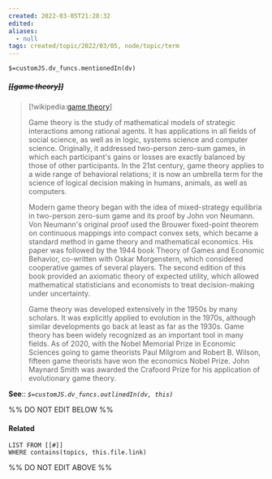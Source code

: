 ```yaml
---
created: 2022-03-05T21:28:32 
edited: 
aliases:
  - null
tags: created/topic/2022/03/05, node/topic/term
---
```

`$=customJS.dv_funcs.mentionedIn(dv)`

##### <s class="topic-title">[[game theory]]</s>

> [!wikipedia:[game theory](https://en.wikipedia.org/wiki/Game%20theory)]
> 
> Game theory is the study of mathematical models of strategic interactions among rational agents. It has applications in all fields of social science, as well as in logic, systems science and computer science. Originally, it addressed two-person zero-sum games, in which each participant's gains or losses are exactly balanced by those of other participants. In the 21st century, game theory applies to a wide range of behavioral relations; it is now an umbrella term for the science of logical decision making in humans, animals, as well as computers.
> 
> Modern game theory began with the idea of mixed-strategy equilibria in two-person zero-sum game and its proof by John von Neumann. Von Neumann's original proof used the Brouwer fixed-point theorem on continuous mappings into compact convex sets, which became a standard method in game theory and mathematical economics. His paper was followed by the 1944 book Theory of Games and Economic Behavior, co-written with Oskar Morgenstern, which considered cooperative games of several players. The second edition of this book provided an axiomatic theory of expected utility, which allowed mathematical statisticians and economists to treat decision-making under uncertainty.
> 
> Game theory was developed extensively in the 1950s by many scholars. It was explicitly applied to evolution in the 1970s, although similar developments go back at least as far as the 1930s. Game theory has been widely recognized as an important tool in many fields. As of 2020, with the Nobel Memorial Prize in Economic Sciences going to game theorists Paul Milgrom and Robert B. Wilson, fifteen game theorists have won the economics Nobel Prize. John Maynard Smith was awarded the Crafoord Prize for his application of evolutionary game theory.
>


**See**::
*`$=customJS.dv_funcs.outlinedIn(dv, this)`*

%% DO NOT EDIT BELOW %%

#### Related 

```dataview
LIST FROM [[#]]
WHERE contains(topics, this.file.link)
```
%% DO NOT EDIT ABOVE %%
